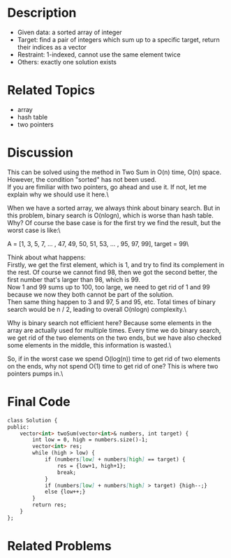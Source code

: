 Description
================
* Given data: a sorted array of integer
* Target: find a pair of integers which sum up to a specific target, return their indices as a vector
* Restraint: 1-indexed, cannot use the same element twice
* Others: exactly one solution exists

Related Topics
================
* array
* hash table
* two pointers

Discussion
================
This can be solved using the method in Two Sum in O(n) time, O(n) space. However, the condition "sorted" has not been used.\
If you are fimiliar with two pointers, go ahead and use it. If not, let me explain why we should use it here.\

When we have a sorted array, we always think about binary search. But in this problem, binary search is O(nlogn), which is worse than hash table. Why? Of course the base case is for the first try we find the result, but the worst case is like:\

A = [1, 3, 5, 7, ... , 47, 49, 50, 51, 53, ... , 95, 97, 99], target = 99\

Think about what happens:\
Firstly, we get the first element, which is 1, and try to find its complement in the rest. Of course we cannot find 98, then we got the second better, the first number that's larger than 98, which is 99.\
Now 1 and 99 sums up to 100, too large, we need to get rid of 1 and 99 because we now they both cannot be part of the solution.\
Then same thing happen to 3 and 97, 5 and 95, etc. Total times of binary search would be n / 2, leading to overall O(nlogn) complexity.\

Why is binary search not efficient here? Because some elements in the array are actually used for multiple times. Every time we do binary search, we get rid of the two elements on the two ends, but we have also checked some elements in the middle, this information is wasted.\

So, if in the worst case we spend O(log(n)) time to get rid of two elements on the ends, why not spend O(1) time to get rid of one? This is where two pointers pumps in.\

Final Code
================

```md
class Solution {
public:
    vector<int> twoSum(vector<int>& numbers, int target) {
        int low = 0, high = numbers.size()-1;
        vector<int> res;
        while (high > low) {
            if (numbers[low] + numbers[high] == target) {
                res = {low+1, high+1};
                break;
            }
            if (numbers[low] + numbers[high] > target) {high--;}
            else {low++;}
        }
        return res;
    }
};
```

Related Problems
===============
